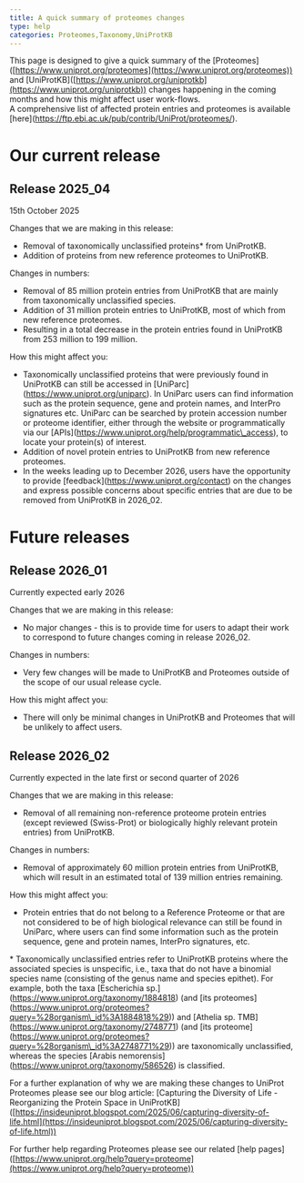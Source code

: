 ```yaml
---
title: A quick summary of proteomes changes
type: help
categories: Proteomes,Taxonomy,UniProtKB
---
```


This page is designed to give a quick summary of the \[Proteomes\]([https://www.uniprot.org/proteomes](https://www.uniprot.org/proteomes)) and \[UniProtKB\]([https://www.uniprot.org/uniprotkb](https://www.uniprot.org/uniprotkb)) changes happening in the coming months and how this might affect user work-flows.  
A comprehensive list of affected protein entries and proteomes is available \[here\](https://ftp.ebi.ac.uk/pub/contrib/UniProt/proteomes/).

# Our current release
## Release 2025\_04 
15th October 2025

Changes that we are making in this release:

- Removal of taxonomically unclassified proteins\* from UniProtKB.  
- Addition of proteins from new reference proteomes to UniProtKB.

Changes in numbers:

- Removal of 85 million protein entries from UniProtKB that are mainly from taxonomically unclassified species.  
- Addition of 31 million protein entries to UniProtKB, most of which from new reference proteomes.  
- Resulting in a total decrease in the protein entries found in UniProtKB from 253 million to 199 million.

How this might affect you:

- Taxonomically unclassified proteins that were previously found in UniProtKB can still be accessed in \[UniParc\](https://www.uniprot.org/uniparc). In UniParc users can find information such as the protein sequence, gene and protein names, and InterPro signatures etc. UniParc can be searched by protein accession number or proteome identifier, either through the website or programmatically via our \[APIs\](https://www.uniprot.org/help/programmatic\_access), to locate your protein(s) of interest.  
- Addition of novel protein entries to UniProtKB from new reference proteomes.  
- In the weeks leading up to December 2026, users have the opportunity to provide \[feedback\](https://www.uniprot.org/contact) on the changes and express possible concerns about specific entries that are due to be removed from UniProtKB in 2026\_02.

# Future releases

## Release 2026\_01
Currently expected early 2026

Changes that we are making in this release:

- No major changes \- this is to provide time for users to adapt their work to correspond to future changes coming in release 2026\_02.

Changes in numbers:

- Very few changes will be made to UniProtKB and Proteomes outside of the scope of our usual release cycle.

How this might affect you:

- There will only be minimal changes in UniProtKB and Proteomes that will be unlikely to affect users.

## Release 2026\_02
Currently expected in the late first or second quarter of 2026

Changes that we are making in this release:

- Removal of all remaining non-reference proteome protein entries (except reviewed (Swiss-Prot) or biologically highly relevant protein entries) from UniProtKB.

Changes in numbers:

- Removal of approximately 60 million protein entries from UniProtKB, which will result in an estimated total of 139 million entries remaining.

How this might affect you:

- Protein entries that do not belong to a Reference Proteome or that are not considered to be of high biological relevance can still be found in UniParc, where users can find some information such as the protein sequence, gene and protein names, InterPro signatures, etc.

\* Taxonomically unclassified entries refer to UniProtKB proteins where the associated species is unspecific, i.e., taxa that do not have a binomial species name (consisting of the genus name and species epithet). For example, both the taxa \[Escherichia sp.\](https://www.uniprot.org/taxonomy/1884818) (and \[its proteomes\](https://www.uniprot.org/proteomes?query=%28organism\_id%3A1884818%29)) and \[Athelia sp. TMB\](https://www.uniprot.org/taxonomy/2748771) (and \[its proteome\](https://www.uniprot.org/proteomes?query=%28organism\_id%3A2748771%29)) are taxonomically unclassified, whereas the species \[Arabis nemorensis\](https://www.uniprot.org/taxonomy/586526) is classified.

For a further explanation of why we are making these changes to UniProt Proteomes please see our blog article: \[Capturing the Diversity of Life \- Reorganizing the Protein Space in UniProtKB\]([https://insideuniprot.blogspot.com/2025/06/capturing-diversity-of-life.html](https://insideuniprot.blogspot.com/2025/06/capturing-diversity-of-life.html))

For further help regarding Proteomes please see our related \[help pages\]([https://www.uniprot.org/help?query=proteome](https://www.uniprot.org/help?query=proteome)) 
